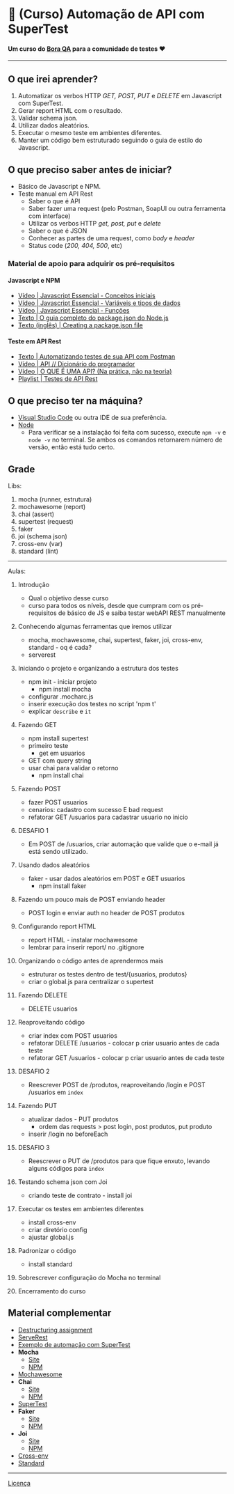 # 📖 (Curso) Automação de API com SuperTest

#### Um curso do [Bora QA](http://boraqa.org) para a comunidade de testes ❤️
___

## O que irei aprender?

1. Automatizar os verbos HTTP _GET, POST, PUT_ e _DELETE_ em Javascript com SuperTest.
1. Gerar report HTML com o resultado.
1. Validar schema json.
1. Utilizar dados aleatórios.
1. Executar o mesmo teste em ambientes diferentes.
1. Manter um código bem estruturado seguindo o guia de estilo do Javascript.

## O que preciso saber antes de iniciar?

- Básico de Javascript e NPM.
- Teste manual em API Rest
  - Saber o que é API
  - Saber fazer uma request (pelo Postman, SoapUI ou outra ferramenta com interface)
  - Utilizar os verbos HTTP _get, post, put_ e _delete_
  - Saber o que é JSON
  - Conhecer as partes de uma request, como _body_ e _header_
  - Status code (_200, 404, 500_, etc)

### Material de apoio para adquirir os pré-requisitos

#### Javascript e NPM
- [Vídeo | Javascript Essencial - Conceitos iniciais](https://youtu.be/ipHuSfOYhwA?list=PLInBAd9OZCzxl38aAYdyoMHVg0xCgxrRx)
- [Vídeo | Javascript Essencial - Variáveis e tipos de dados](https://youtu.be/ZW02MWzZXPE?list=PLInBAd9OZCzxl38aAYdyoMHVg0xCgxrRx)
- [Vídeo | Javascript Essencial - Funções](https://youtu.be/TWmlIbvTjRo?list=PLInBAd9OZCzxl38aAYdyoMHVg0xCgxrRx)
- [Texto | O guia completo do package.json do Node.js](https://www.luiztools.com.br/post/o-guia-completo-do-package-json-do-node-js/)
- [Texto (inglês) | Creating a package.json file](https://docs.npmjs.com/creating-a-package-json-file)

#### Teste em API Rest
- [Texto | Automatizando testes de sua API com Postman](https://medium.com/assertqualityassurance/automatizando-sua-api-com-postman-64a72185e1e6)
- [Vídeo | API // Dicionário do programador](https://www.youtube.com/watch?v=vGuqKIRWosk)
- [Vídeo | O QUE É UMA API? (Na prática, não na teoria)](https://www.youtube.com/watch?v=3LHSyha0xN0)
- [Playlist | Testes de API Rest](https://www.youtube.com/watch?v=VA7uEDtMdBM&list=PLf8x7B3nFTl1hYsgnXaZnXa4V5DHDd4fa)

## O que preciso ter na máquina?

- [Visual Studio Code](https://code.visualstudio.com/) ou outra IDE de sua preferência.
- [Node](https://nodejs.org/en/download/)
  - Para verificar se a instalação foi feita com sucesso, execute `npm -v` e `node -v` no terminal. Se ambos os comandos retornarem número de versão, então está tudo certo.

## Grade

Libs:
1. mocha (runner, estrutura)
1. mochawesome (report)
1. chai (assert)
1. supertest (request)
1. faker
1. joi (schema json)
1. cross-env (var)
1. standard (lint)

---

Aulas:

1. Introdução
    - Qual o objetivo desse curso
    - curso para todos os níveis, desde que cumpram com os pré-requisitos de básico de JS e saiba testar webAPI REST manualmente

1. Conhecendo algumas ferramentas que iremos utilizar
    - mocha, mochawesome, chai, supertest, faker, joi, cross-env, standard - oq é cada?
    - serverest

1. Iniciando o projeto e organizando a estrutura dos testes
    - npm init - iniciar projeto
        - npm install mocha
    - configurar .mocharc.js
    - inserir execução dos testes no script 'npm t'
    - explicar `describe` e `it`

1. Fazendo GET
    - npm install supertest
    - primeiro teste 
        - get em usuarios
    - GET com query string
    - usar chai para validar o retorno
        - npm install chai

1. Fazendo POST
    - fazer POST usuarios
    - cenarios: cadastro com sucesso E bad request
    - refatorar GET /usuarios para cadastrar usuario no inicio

1. DESAFIO 1
    - Em POST de /usuarios, criar automação que valide que o e-mail já está sendo utilizado.

1. Usando dados aleatórios
    - faker - usar dados aleatórios em POST e GET usuarios
        - npm install faker

1. Fazendo um pouco mais de POST enviando header
    - POST login e enviar auth no header de POST produtos

1. Configurando report HTML
    - report HTML - instalar mochawesome
    - lembrar para inserir report/ no .gitignore

1. Organizando o código antes de aprendermos mais
    - estruturar os testes dentro de test/{usuarios, produtos}
    - criar o global.js para centralizar o supertest

1. Fazendo DELETE
    - DELETE usuarios

1. Reaproveitando código
    - criar index com POST usuarios
    - refatorar DELETE /usuarios - colocar p criar usuario antes de cada teste
    - refatorar GET /usuarios - colocar p criar usuario antes de cada teste

1. DESAFIO 2
    - Reescrever POST de /produtos, reaproveitando /login e POST /usuarios em `index`

1. Fazendo PUT
    - atualizar dados - PUT produtos
        - ordem das requests > post login, post produtos, put produto
    - inserir /login no beforeEach

1. DESAFIO 3
    - Reescrever o PUT de /produtos para que fique enxuto, levando alguns códigos para `index`

1. Testando schema json com Joi
    - criando teste de contrato - install joi

1. Executar os testes em ambientes diferentes
    - install cross-env 
    - criar diretório config
    - ajustar global.js

1. Padronizar o código
    - install standard

1. Sobrescrever configuração do Mocha no terminal

1. Encerramento do curso

## Material complementar

- [Destructuring assignment](https://developer.mozilla.org/en-US/docs/Web/JavaScript/Reference/Operators/Destructuring_assignment)
- [ServeRest](https://github.com/PauloGoncalvesBH/ServeRest)
- [Exemplo de automação com SuperTest](https://github.com/PauloGoncalvesBH/sample-supertest)
- **Mocha**
    - [Site](https://mochajs.org/)
    - [NPM](https://www.npmjs.com/package/mocha)
- [Mochawesome](https://www.npmjs.com/package/mochawesome)
- **Chai**
    - [Site](https://www.chaijs.com/)
    - [NPM](https://www.npmjs.com/package/chai)
- [SuperTest](https://www.npmjs.com/package/supertest)
- **Faker**
    - [Site](http://marak.github.io/faker.js/)
    - [NPM](https://www.npmjs.com/package/faker)
- **Joi**
    - [Site](https://joi.dev/api/)
    - [NPM](https://www.npmjs.com/package/joi)
- [Cross-env](https://www.npmjs.com/package/cross-env)
- [Standard](https://www.npmjs.com/package/standard)

---

[Licença](https://github.com/Bora-QA/Sobre/blob/master/LICENSE)
